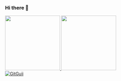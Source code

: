 ### Hi there 👋

<div>
  <a href="https://github.com/GitGuii">
  <img height="180em" src="https://github-readme-stats.vercel.app/api?username=GitGuii&show_icons=true&theme=great-gatsby&include_all_commits=true&count_private=true"/>
  <img height="180em" src="https://github-readme-stats.vercel.app/api/top-langs/?username=GitGuii&layout=compact&langs_count=7&theme=great-gatsby"/>
</div>
<img src="https://komarev.com/ghpvc/?username=GitGuii&color=green" alt="GitGuii" /> 
